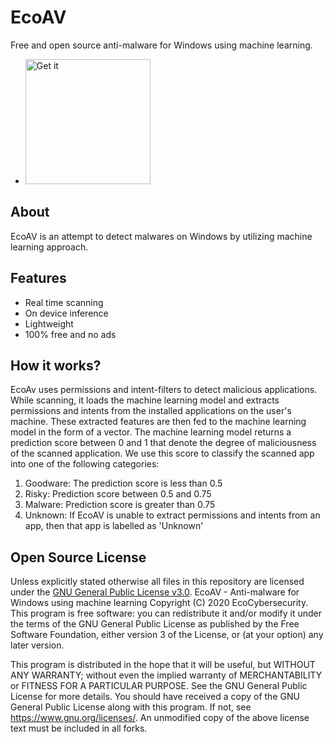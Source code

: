 # EcoAV

Free and open source anti-malware for Windows using machine learning.

- [<img src="https://2.bp.blogspot.com/-1FWyKR1ezxY/V7q3bPQYjLI/AAAAAAAAX5s/NvwFsE-G1i4TyXJ8PmINdVt__cUmmNczwCLcB/w1200-h630-p-k-no-nu/download.png" width="200"  alt="Get it  " />](https://1drv.ms/u/s!AkIjhtUmdMQ9cTPiVjQAa633fMM?e=VAMqWl "Get it Now") 
## About
EcoAV is an attempt to detect malwares on Windows by utilizing machine learning approach.
## Features
- Real time scanning
- On device inference
- Lightweight
- 100% free and no ads
## How it works?
EcoAv uses permissions and intent-filters to detect malicious applications. While scanning, it loads the machine learning model and extracts permissions and intents from the installed applications on the user's machine. These extracted features are then fed to the machine learning model in the form of a vector. The machine learning model returns a prediction score between 0 and 1 that denote the degree of maliciousness of the scanned application. We use this score to classify the scanned app into one of the following categories:
  1. Goodware: The prediction score is less than 0.5
2. Risky: Prediction score between 0.5 and 0.75
3. Malware: Prediction score is greater than 0.75
4. Unknown: If EcoAV is unable to extract permissions and intents from an app, then that app is labelled as 'Unknown'
  ## Open Source License
Unless explicitly stated otherwise all files in this repository are licensed under the [GNU General Public License v3.0](https://www.gnu.org/licenses/gpl-3.0-standalone.html). 
    EcoAV - Anti-malware for Windows using machine learning
    Copyright (C) 2020 EcoCybersecurity.
    This program is free software: you can redistribute it and/or modify
    it under the terms of the GNU General Public License as published by
    the Free Software Foundation, either version 3 of the License, or
    (at your option) any later version.
  
  This program is distributed in the hope that it will be useful,
    but WITHOUT ANY WARRANTY; without even the implied warranty of
    MERCHANTABILITY or FITNESS FOR A PARTICULAR PURPOSE.  See the
    GNU General Public License for more details.
    You should have received a copy of the GNU General Public License
    along with this program.  If not, see <https://www.gnu.org/licenses/>.
An unmodified copy of the above license text must be included in all forks.
